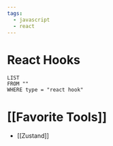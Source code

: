 ```yaml
---
tags:
  - javascript
  - react
---
```

# React Hooks
```dataview
LIST
FROM ""
WHERE type = "react hook"
```

# [[Favorite Tools]]
-  [[Zustand]]


